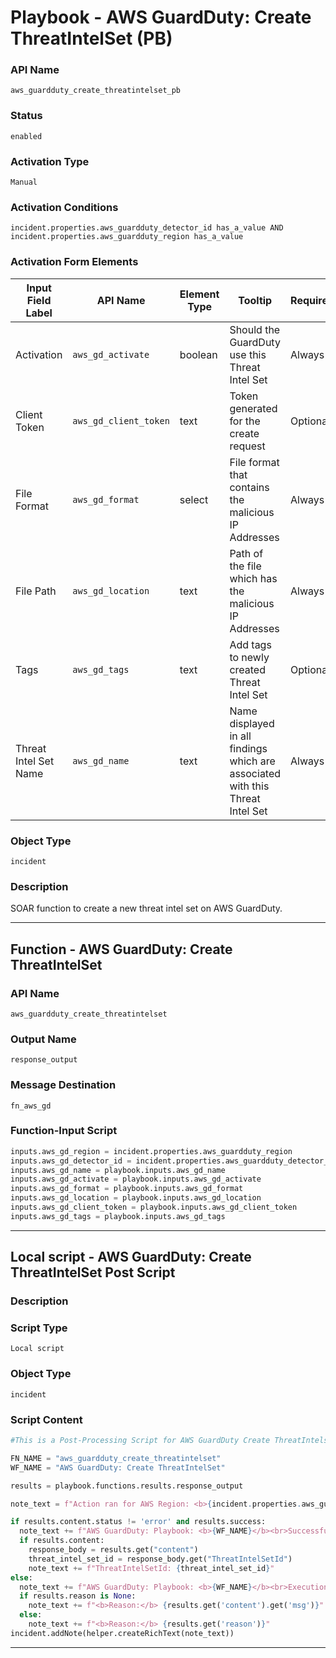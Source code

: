 <!--
    DO NOT MANUALLY EDIT THIS FILE
    THIS FILE IS AUTOMATICALLY GENERATED WITH resilient-sdk codegen
    Generated with resilient-sdk v51.0.7.0.1603
-->

# Playbook - AWS GuardDuty: Create ThreatIntelSet (PB)

### API Name
`aws_guardduty_create_threatintelset_pb`

### Status
`enabled`

### Activation Type
`Manual`

### Activation Conditions
`incident.properties.aws_guardduty_detector_id has_a_value AND incident.properties.aws_guardduty_region has_a_value`

### Activation Form Elements
| Input Field Label | API Name | Element Type | Tooltip | Requirement |
| ----------------- | -------- | ------------ | ------- | ----------- |
| Activation | `aws_gd_activate` | boolean | Should the GuardDuty use this Threat Intel Set | Always |
| Client Token | `aws_gd_client_token` | text | Token generated for the create request | Optional |
| File Format | `aws_gd_format` | select | File format that contains the malicious IP Addresses | Always |
| File Path | `aws_gd_location` | text | Path of the file which has the malicious IP Addresses | Always |
| Tags | `aws_gd_tags` | text | Add tags to newly created Threat Intel Set | Optional |
| Threat Intel Set Name | `aws_gd_name` | text | Name displayed in all findings which are associated with this Threat Intel Set | Always |

### Object Type
`incident`

### Description
SOAR function to create a new threat intel set on AWS GuardDuty.


---
## Function - AWS GuardDuty: Create ThreatIntelSet

### API Name
`aws_guardduty_create_threatintelset`

### Output Name
`response_output`

### Message Destination
`fn_aws_gd`

### Function-Input Script
```python
inputs.aws_gd_region = incident.properties.aws_guardduty_region
inputs.aws_gd_detector_id = incident.properties.aws_guardduty_detector_id
inputs.aws_gd_name = playbook.inputs.aws_gd_name
inputs.aws_gd_activate = playbook.inputs.aws_gd_activate
inputs.aws_gd_format = playbook.inputs.aws_gd_format
inputs.aws_gd_location = playbook.inputs.aws_gd_location
inputs.aws_gd_client_token = playbook.inputs.aws_gd_client_token
inputs.aws_gd_tags = playbook.inputs.aws_gd_tags
```

---

## Local script - AWS GuardDuty: Create ThreatIntelSet Post Script

### Description


### Script Type
`Local script`

### Object Type
`incident`

### Script Content
```python
#This is a Post-Processing Script for AWS GuardDuty Create ThreatIntelset

FN_NAME = "aws_guardduty_create_threatintelset"
WF_NAME = "AWS GuardDuty: Create ThreatIntelSet"

results = playbook.functions.results.response_output

note_text = f"Action ran for AWS Region: <b>{incident.properties.aws_guardduty_region}</b><br>"

if results.content.status != 'error' and results.success:
  note_text += f"AWS GuardDuty: Playbook: <b>{WF_NAME}</b><br>Successfully executed for SOAR function <b>{FN_NAME}</b><br>"
  if results.content:
    response_body = results.get("content")
    threat_intel_set_id = response_body.get("ThreatIntelSetId")
    note_text += f"ThreatIntelSetId: {threat_intel_set_id}"
else:
  note_text += f"AWS GuardDuty: Playbook: <b>{WF_NAME}</b><br>Execution error for SOAR function <b>{FN_NAME}</b><br>"
  if results.reason is None:
    note_text += f"<b>Reason:</b> {results.get('content').get('msg')}"
  else:
    note_text += f"<b>Reason:</b> {results.get('reason')}"
incident.addNote(helper.createRichText(note_text))
```

---

